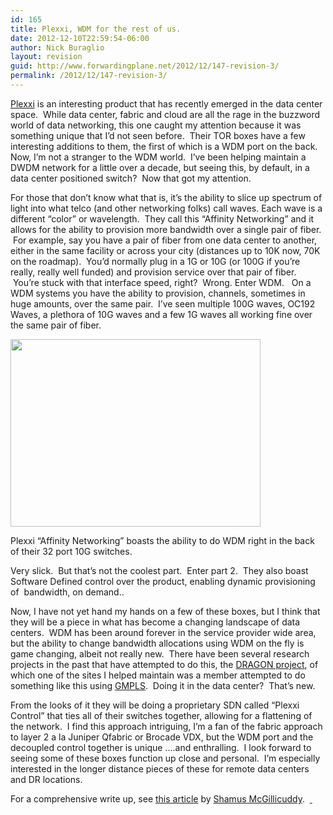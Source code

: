 ```yaml
---
id: 165
title: Plexxi, WDM for the rest of us.
date: 2012-12-10T22:59:54-06:00
author: Nick Buraglio
layout: revision
guid: http://www.forwardingplane.net/2012/12/147-revision-3/
permalink: /2012/12/147-revision-3/
---
```

[Plexxi](http://www.plexxi.com) is an interesting product that has recently emerged in the data center space.  While data center, fabric and cloud are all the rage in the buzzword world of data networking, this one caught my attention because it was something unique that I&#8217;d not seen before.  Their TOR boxes have a few interesting additions to them, the first of which is a WDM port on the back. Now, I&#8217;m not a stranger to the WDM world.  I&#8217;ve been helping maintain a DWDM network for a little over a decade, but seeing this, by default, in a data center positioned switch?  Now that got my attention.

For those that don&#8217;t know what that is, it&#8217;s the ability to slice up spectrum of light into what telco (and other networking folks) call waves. Each wave is a different &#8220;color&#8221; or wavelength.  They call this &#8220;Affinity Networking&#8221; and it allows for the ability to provision more bandwidth over a single pair of fiber.  For example, say you have a pair of fiber from one data center to another, either in the same facility or across your city (distances up to 10K now, 70K on the roadmap).  You&#8217;d normally plug in a 1G or 10G (or 100G if you&#8217;re really, really well funded) and provision service over that pair of fiber.  You&#8217;re stuck with that interface speed, right?  Wrong. Enter WDM.   On a WDM systems you have the ability to provision, channels, sometimes in huge amounts, over the same pair.  I&#8217;ve seen multiple 100G waves, OC192 Waves, a plethora of 10G waves and a few 1G waves all working fine over the same pair of fiber.

[<img class="aligncenter size-full wp-image-163" title="prism4c" src="http://www.forwardingplane.net/wp-content/uploads/2012/12/prism4c.gif" alt="" width="400" height="300" srcset="http://www.forwardingplane.net/wp-content/uploads/2012/12/prism4c.gif 400w, http://www.forwardingplane.net/wp-content/uploads/2012/12/prism4c-300x225.gif 300w" sizes="(max-width: 400px) 100vw, 400px" />](http://www.forwardingplane.net/wp-content/uploads/2012/12/prism4c.gif)

Plexxi &#8220;Affinity Networking&#8221; boasts the ability to do WDM right in the back of their 32 port 10G switches.

Very slick.  But that&#8217;s not the coolest part.  Enter part 2.  They also boast Software Defined control over the product, enabling dynamic provisioning of  bandwidth, on demand..

Now, I have not yet hand my hands on a few of these boxes, but I think that they will be a piece in what has become a changing landscape of data centers.  WDM has been around forever in the service provider wide area, but the ability to change bandwidth allocations using WDM on the fly is game changing, albeit not really new.  There have been several research projects in the past that have attempted to do this, the [DRAGON project](http://dragon.maxgigapop.net/twiki/bin/view/DRAGON/WebHome), of which one of the sites I helped maintain was a member attempted to do something like this using [GMPLS](http://en.wikipedia.org/wiki/Generalized_Multi-Protocol_Label_Switching).  Doing it in the data center?  That&#8217;s new.

From the looks of it they will be doing a proprietary SDN called &#8220;Plexxi Control&#8221; that ties all of their switches together, allowing for a flattening of the network.  I find this approach intriguing, I&#8217;m a fan of the fabric approach to layer 2 a la Juniper Qfabric or Brocade VDX, but the WDM port and the decoupled control together is unique &#8230;.and enthralling.  I look forward to seeing some of these boxes function up close and personal.  I&#8217;m especially interested in the longer distance pieces of these for remote data centers and DR locations.

For a comprehensive write up, see [this article](http://searchnetworking.techtarget.com/news/2240173858/Plexxi-SDN-includes-tiered-controller-data-center-based-WDM) by [Shamus McGillicuddy](http://searchnetworking.techtarget.com/contributor/Shamus-McGillicuddy).  [ ](http://searchnetworking.techtarget.com/news/2240173858/Plexxi-SDN-includes-tiered-controller-data-center-based-WDM)

###
